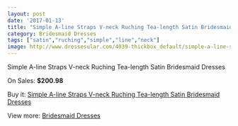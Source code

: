 ```yaml
---
layout: post
date: '2017-01-13'
title: "Simple A-line Straps V-neck Ruching Tea-length Satin Bridesmaid Dresses"
category: Bridesmaid Dresses
tags: ["satin","ruching","simple","line","neck"]
image: http://www.dressesular.com/4039-thickbox_default/simple-a-line-straps-v-neck-ruching-tea-length-satin-bridesmaid-dresses.jpg
---
```

Simple A-line Straps V-neck Ruching Tea-length Satin Bridesmaid Dresses

On Sales: **$200.98**
<a href="https://www.dressesular.com/bridesmaid-dresses/1742-simple-a-line-straps-v-neck-ruching-tea-length-satin-bridesmaid-dresses.html"><amp-img layout="responsive" width="600" height="600" src="//www.dressesular.com/4039-thickbox_default/simple-a-line-straps-v-neck-ruching-tea-length-satin-bridesmaid-dresses.jpg" alt="Simple A-line Straps V-neck Ruching Tea-length Satin Bridesmaid Dresses 0" /></a>

Buy it: [Simple A-line Straps V-neck Ruching Tea-length Satin Bridesmaid Dresses](https://www.dressesular.com/bridesmaid-dresses/1742-simple-a-line-straps-v-neck-ruching-tea-length-satin-bridesmaid-dresses.html "Simple A-line Straps V-neck Ruching Tea-length Satin Bridesmaid Dresses")

View more: [Bridesmaid Dresses](https://www.dressesular.com/4-bridesmaid-dresses "Bridesmaid Dresses")
